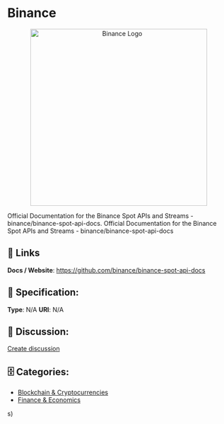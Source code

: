 # Binance
<p align="center">
    <img width="400" src="https://raw.githubusercontent.com/apis-list/apis-list/main/apis/binance/logo_256x256.png" alt="Binance Logo"/>
</p>

Official Documentation for the Binance Spot APIs and Streams - binance/binance-spot-api-docs. Official Documentation for the Binance Spot APIs and Streams - binance/binance-spot-api-docs

##  🔗 Links
**Docs / Website**: https://github.com/binance/binance-spot-api-docs

## 🧬 Specification:
**Type**: N/A
**URI**: N/A

## 💬 Discussion:
[Create discussion](https://github.com/apis-list/apis-list/discussions/new)

## 🗄️ Categories:
- [Blockchain & Cryptocurrencies](https://github.com/apis-list/apis-list#blockchain--cryptocurrencies)
- [Finance & Economics](https://github.com/apis-list/apis-list#finance--economics)



s)







